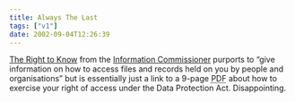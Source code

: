 ```yaml
---
title: Always The Last
tags: ["v1"]
date: 2002-09-04T12:26:39
---
```


[The Right to Know][1] from the [Information Commissioner][2] purports to &#8220;give information on how to access files and records held on you by people and organisations&#8221; but is essentially just a link to a 9-page <acronym title="Portable Document Format">PDF</acronym> about how to exercise your right of access under the Data Protection Act. Disappointing.

[1]: http://www.therighttoknow.co.uk/ "Information Commissioner: The Right to Know"
[2]: http://www.informationcommissioner.gov.uk/ "Information Commissioner: Responsible for Data Protection & Freedom of Information (in the UK)"
